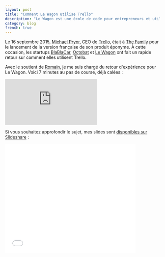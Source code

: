 ```yaml
---
layout: post
title: "Comment Le Wagon utilise Trello"
description: "Le Wagon est une école de code pour entrepreneurs et utilise Trello pour son process de sélection"
category: blog
french: true
---
```


Le 16 septembre 2015, [Michael Pryor](https://twitter.com/michaelpryor), CEO de [Trello](https://trello.com/), était à [The Family](http://www.thefamily.co/) pour le lancement de la version française de son produit éponyme. À cette occasion, les startups [BlaBlaCar](https://www.blablacar.fr/), [Octobat](https://www.octobat.com/) et [Le Wagon](http://www.lewagon.org) ont fait un rapide retour sur comment elles utilisent Trello.

Avec le soutient de [Romain](https://twitter.com/romainpaillard), je me suis chargé du retour d'expérience pour Le Wagon. Voici 7 minutes au pas de course, déjà calées :

<div class="video-wrapper">
  <div class="video-wrapper-inner">
    <iframe src="https://www.youtube.com/embed/XDKYIZQQDCU?start=2778&end=3196" frameborder="0" allowfullscreen></iframe>
  </div>
</div>


Si vous souhaitez approfondir le sujet, mes slides sont [disponibles sur Slideshare](http://www.slideshare.net/ssaunier/how-lee-wagon-uses-trello) :

<iframe class='slideshare' src="//fr.slideshare.net/slideshow/embed_code/key/bqiJpONUPFQiVT" width="425" height="355" frameborder="0" marginwidth="0" marginheight="0" scrolling="no" allowfullscreen> </iframe>

